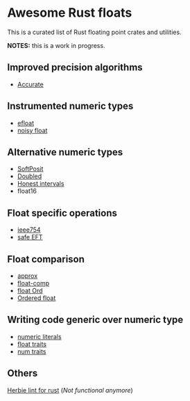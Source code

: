 # Awesome Rust floats

This is a curated list of Rust floating point crates and utilities.

**NOTES:** this is a work in progress.

## Improved precision algorithms

- [Accurate](https://crates.io/crates/accurate)

## Instrumented numeric types

- [efloat](https://crates.io/crates/efloat)
- [noisy float](https://crates.io/crates/noisy_float)

## Alternative numeric types

- [SoftPosit](https://crates.io/crates/softposit)
- [Doubled](https://crates.io/crates/doubled)
- [Honest intervals](https://crates.io/crates/honestintervals)
- float16

## Float specific operations

- [ieee754](https://crates.io/crates/ieee754)
- [safe EFT](https://crates.io/crates/safeeft)

## Float comparison

- [approx](https://crates.io/crates/approx)
- [float-comp](https://crates.io/crates/float-cmp)
- [float Ord](https://crates.io/crates/float-ord)
- [Ordered float](https://crates.io/crates/ordered-float)

## Writing code generic over numeric type

- [numeric literals](https://crates.io/crates/numeric_literals)
- [float traits](https://crates.io/crates/float-traits)
- [num traits](https://crates.io/crates/num-traits)

## Others

[Herbie lint for rust](https://github.com/mcarton/rust-herbie-lint) (*Not functional anymore*)
